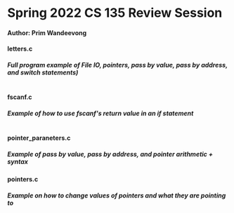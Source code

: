 # Spring 2022 CS 135 Review Session
#### Author: Prim Wandeevong 
#### letters.c 
##### Full program example of File IO, pointers, pass by value, pass by address, and switch statements)
#
#### fscanf.c
##### Example of how to use fscanf's return value in an if statement
#
#### pointer_paraneters.c
##### Example of pass by value, pass by address, and pointer arithmetic + syntax

#### pointers.c
##### Example on how to change values of pointers and what they are pointing to
